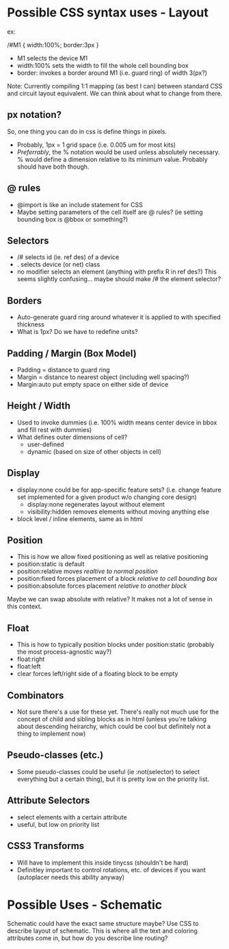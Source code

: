 # Possible CSS syntax uses - Layout
ex:

/#M1 {
    width:100%;
    border:3px
}

- M1 selects the device M1
- width:100% sets the width to fill the whole cell bounding box
- border: invokes a border around M1 (i.e. guard ring) of width 3(px?)


Note: Currently compiling 1:1 mapping (as best I can) between standard CSS and circuit layout equivalent. We can think about what to change from there.

## px notation?
So, one thing you can do in css is define things in pixels.
- Probably, 1px = 1 grid space (i.e. 0.005 um for most kits)
- *Preferrably*, the % notation would be used unless absolutely necessary. % would define a dimension relative to its minimum value. Probably should have both though.


## @ rules
- @import is like an include statement for CSS
- Maybe setting parameters of the cell itself are @ rules? (ie setting bounding box is @bbox or something?)


## Selectors
- /# selects id (ie. ref des) of a device
- . selects device (or net) class
- no modifier selects an element (anything with prefix R in ref des?)
This seems slightly confusing... maybe should make /# the element selector?


## Borders
- Auto-generate guard ring around whatever it is applied to with specified thickness
- What is 1px? Do we have to redefine units?


## Padding / Margin (Box Model)
- Padding = distance to guard ring
- Margin = distance to nearest object (including well spacing?)
- Margin:auto put empty space on either side of device


## Height / Width
- Used to invoke dummies (i.e. 100% width means center device in bbox and fill rest with dummies)
- What defines outer dimensions of cell?
    + user-defined
    + dynamic (based on size of other objects in cell)


## Display
- display:none could be for app-specific feature sets? (i.e. change feature set implemented for a given product w/o changing core design)
    + display:none regenerates layout without element
    + visibility:hidden removes elements without moving anything else
- block level / inline elements, same as in html


## Position
- This is how we allow fixed positioning as well as relative positioning
- position:static is default
- position:relative moves *realtive to normal position*
- position:fixed forces placement of a block *relative to cell bounding box*
- position:absolute forces placement *relative to another block*

Maybe we can swap absolute with relative? It makes not a lot of sense in this context.


## Float
- This is how to typically position blocks under position:static (probably the most process-agnostic way?)
- float:right
- float:left
- clear forces left/right side of a floating block to be empty


## Combinators
- Not sure there's a use for these yet. There's really not much use for the concept of child and sibling blocks as in html (unless you're talking about descending heirarchy, which could be cool but definitely not a thing to implement now)


## Pseudo-classes (etc.)
- Some pseudo-classes could be useful (ie :not(selector) to select everything but a certain thing), but it is pretty low on the priority list.


## Attribute Selectors
- select elements with a certain attribute
- useful, but low on priority list


## CSS3 Transforms
- Will have to implement this inside tinycss (shouldn't be hard)
- Definitley important to control rotations, etc. of devices if you want (autoplacer needs this ability anyway)









# Possible Uses - Schematic

Schematic could have the exact same structure maybe? Use CSS to describe layout of schematic. This is where all the text and coloring attributes come in, but how do you describe line routing?
